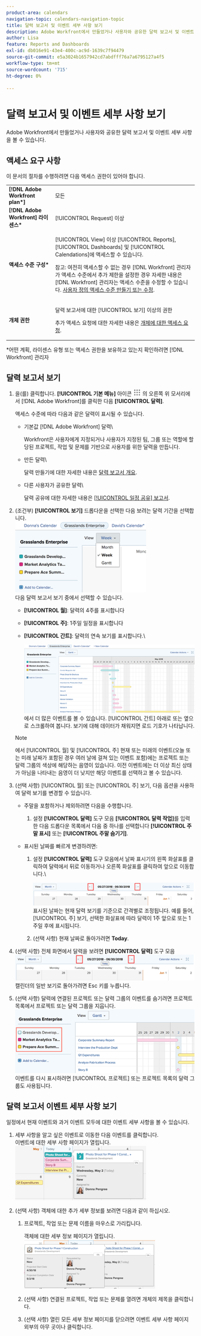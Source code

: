 ```yaml
---
product-area: calendars
navigation-topic: calendars-navigation-topic
title: 달력 보고서 및 이벤트 세부 사항 보기
description: Adobe Workfront에서 만들었거나 사용자와 공유한 달력 보고서 및 이벤트 세부 사항을 볼 수 있습니다.
author: Lisa
feature: Reports and Dashboards
exl-id: db016e91-43e4-400c-ac9d-1639c7f94479
source-git-commit: e5a3024b1657942cd7abdfff76a7a6795127a4f5
workflow-type: tm+mt
source-wordcount: '715'
ht-degree: 0%

---
```


# 달력 보고서 및 이벤트 세부 사항 보기

Adobe Workfront에서 만들었거나 사용자와 공유한 달력 보고서 및 이벤트 세부 사항을 볼 수 있습니다.

## 액세스 요구 사항

이 문서의 절차를 수행하려면 다음 액세스 권한이 있어야 합니다.

<table style="table-layout:auto"> 
 <col> 
 </col> 
 <col> 
 </col> 
 <tbody> 
  <tr> 
   <td role="rowheader"><strong>[!DNL Adobe Workfront plan*]</strong></td> 
   <td> <p>모든</p> </td> 
  </tr> 
  <tr> 
   <td role="rowheader"><strong>[!DNL Adobe Workfront] 라이센스*</strong></td> 
   <td> <p>[!UICONTROL Request] 이상</p> </td> 
  </tr> 
  <tr> 
   <td role="rowheader"><strong>액세스 수준 구성*</strong></td> 
   <td> <p>[!UICONTROL View] 이상 [!UICONTROL Reports], [!UICONTROL Dashboards] 및 [!UICONTROL Calendations]에 액세스할 수 있습니다.</p> <p>참고: 여전히 액세스할 수 없는 경우 [!DNL Workfront] 관리자가 액세스 수준에서 추가 제한을 설정한 경우 자세한 내용은 [!DNL Workfront] 관리자는 액세스 수준을 수정할 수 있습니다. <a href="../../../administration-and-setup/add-users/configure-and-grant-access/create-modify-access-levels.md" class="MCXref xref">사용자 정의 액세스 수준 만들기 또는 수정</a>.</p> </td> 
  </tr> 
  <tr> 
   <td role="rowheader"><strong>개체 권한</strong></td> 
   <td> <p>달력 보고서에 대한 [!UICONTROL 보기] 이상의 권한</p> <p>추가 액세스 요청에 대한 자세한 내용은 <a href="../../../workfront-basics/grant-and-request-access-to-objects/request-access.md" class="MCXref xref">개체에 대한 액세스 요청</a>.</p> </td> 
  </tr> 
 </tbody> 
</table>

&#42;어떤 계획, 라이센스 유형 또는 액세스 권한을 보유하고 있는지 확인하려면 [!DNL Workfront] 관리자

## 달력 보고서 보기

1. 을(를) 클릭합니다. **[!UICONTROL 기본 메뉴]** 아이콘 ![](assets/main-menu-icon.png) 의 오른쪽 위 모서리에서 [!DNL Adobe Workfront]를 클릭한 다음 **[!UICONTROL 달력]**.

   액세스 수준에 따라 다음과 같은 달력이 표시될 수 있습니다.

   * 기본값 [!DNL Adobe Workfront] 달력\

      Workfront은 사용자에게 지정되거나 사용자가 지정된 팀, 그룹 또는 역할에 할당된 프로젝트, 작업 및 문제를 기반으로 사용자를 위한 달력을 만듭니다.
   * 만든 달력\

      달력 만들기에 대한 자세한 내용은 [달력 보고서 개요](../../../reports-and-dashboards/reports/calendars/calendar-reports-overview.md).

   * 다른 사용자가 공유한 달력\

      달력 공유에 대한 자세한 내용은 [[!UICONTROL 일정 공유] 보고서](../../../reports-and-dashboards/reports/calendars/share-a-calendar-report.md).

1. (조건부) **[!UICONTROL 보기]** 드롭다운을 선택한 다음 보려는 달력 기간을 선택합니다.\
   ![달력 기간](assets/view-menu-calendar-report-350x189.png)\
   다음 달력 보고서 보기 중에서 선택할 수 있습니다.

   * **[!UICONTROL 월]**: 달력의 4주를 표시합니다
   * **[!UICONTROL 주]**: 1주일 일정을 표시합니다
   * **[!UICONTROL 간트]**: 달력의 연속 보기를 표시합니다.\

      ![[!UICONTROL 간트] 달력 보고서](assets/gantt-calendar-report.png)
에서 더 많은 이벤트를 볼 수 있습니다. [!UICONTROL 간트] 아래로 또는 옆으로 스크롤하여 봅니다. 보기에 대해 데이터가 채워지면 로드 기호가 나타납니다.
   >[!NOTE]
   >
   >에서 [!UICONTROL 월] 및 [!UICONTROL 주] 현재 또는 미래의 이벤트(오늘 또는 미래 날짜가 포함된 경우 여러 날에 걸쳐 있는 이벤트 포함)에는 프로젝트 또는 달력 그룹의 색상에 해당하는 음영이 있습니다. 이전 이벤트에는 더 이상 최신 상태가 아님을 나타내는 음영이 더 낮지만 해당 이벤트를 선택하고 볼 수 있습니다.

1. (선택 사항) [!UICONTROL 월] 또는 [!UICONTROL 주] 보기, 다음 옵션을 사용하여 달력 보기를 변경할 수 있습니다.

   * 주말을 포함하거나 제외하려면 다음을 수행합니다.

      1. 설정 **[!UICONTROL 달력]** 도구 모음 **[!UICONTROL 달력 작업]**&#x200B;를 입력한 다음 드롭다운 목록에서 다음 중 하나를 선택합니다 **[!UICONTROL 주말 표시]** 또는 **[!UICONTROL 주말 숨기기]**.
   * 표시된 날짜를 빠르게 변경하려면:

      1. 설정 **[!UICONTROL 달력]** 도구 모음에서 날짜 표시기의 왼쪽 화살표를 클릭하여 달력에서 뒤로 이동하거나 오른쪽 화살표를 클릭하여 앞으로 이동합니다.\

         ![날짜를 변경하려면 화살표를 클릭합니다](assets/click-arrows-to-change-dates-calendar-report.png)\
         표시된 날짜는 현재 달력 보기를 기준으로 간격별로 조정됩니다. 예를 들어, [!UICONTROL 주] 보기, 선택한 화살표에 따라 달력이 1주 앞으로 또는 1주일 후에 표시됩니다.

      1. (선택 사항) 현재 날짜로 돌아가려면 **Today**.


1. (선택 사항) 전체 화면에서 달력을 보려면 **[!UICONTROL 달력]** 도구 모음
   ![날짜를 변경하려면 화살표를 클릭합니다](assets/click-arrows-to-change-dates-calendar-report.png)\
   캘린더의 일반 보기로 돌아가려면 Esc 키를 누릅니다.

1. (선택 사항) 달력에 연결된 프로젝트 또는 달력 그룹의 이벤트를 숨기려면 프로젝트 목록에서 프로젝트 또는 달력 그룹을 지웁니다.
   ![이벤트 숨기기](assets/hide-events-for-project-or-cal-grouping.png)\
   이벤트를 다시 표시하려면 [!UICONTROL 프로젝트] 또는 프로젝트 목록의 달력 그룹도 사용됩니다.

## 달력 보고서 이벤트 세부 사항 보기

일정에서 현재 이벤트와 과거 이벤트 모두에 대한 이벤트 세부 사항을 볼 수 있습니다.

1. 세부 사항을 알고 싶은 이벤트로 이동한 다음 이벤트를 클릭합니다.\
   이벤트에 대한 세부 사항 페이지가 열립니다.\
   ![calendar_report_EventDetails.png](assets/calendar-report-eventdetails-350x145.png)

1. (선택 사항) 객체에 대한 추가 세부 정보를 보려면 다음과 같이 하십시오.

   1. 프로젝트, 작업 또는 문제 이름을 마우스로 가리킵니다.

      객체에 대한 세부 정보 페이지가 열립니다.\
      ![additional_object_details_-_calendar_report.png](assets/additional-object-details---calendar-report-350x131.png)

   1. (선택 사항) 연결된 프로젝트, 작업 또는 문제를 열려면 개체의 제목을 클릭합니다.
   1. (선택 사항) 열린 모든 세부 정보 페이지를 닫으려면 이벤트 세부 사항 페이지 외부의 아무 곳이나 클릭합니다.

